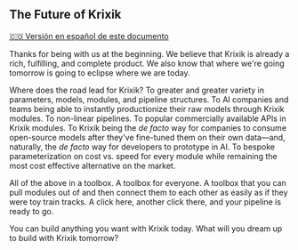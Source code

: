 ## The Future of Krixik
[🇨🇴 Versión en español de este documento](https://krixik-docs.readthedocs.io/es-main/futuro/el_futuro_de_krixik/)

Thanks for being with us at the beginning. We believe that Krixik is already a rich, fulfilling, and complete product. We also know that where we're going tomorrow is going to eclipse where we are today.

Where does the road lead for Krixik? To greater and greater variety in parameters, models, modules, and pipeline structures. To AI companies and teams being able to instantly productionize their raw models through Krixik modules. To non-linear pipelines. To popular commercially available APIs in Krixik modules. To Krixik being the _de facto_ way for companies to consume open-source models after they've fine-tuned them on their own data—and, naturally, the _de facto_ way for developers to prototype in AI. To bespoke parameterization on cost vs. speed for every module while remaining the most cost effective alternative on the market.

All of the above in a toolbox. A toolbox for everyone. A toolbox that you can pull modules out of and then connect them to each other as easily as if they were toy train tracks. A click here, another click there, and your pipeline is ready to go.

You can build anything you want with Krixik today. What will you dream up to build with Krixik tomorrow?
